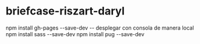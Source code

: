 # briefcase-riszart-daryl
npm install gh-pages --save-dev -- desplegar con consola de manera local
npm install sass --save-dev 
npm install pug --save-dev 